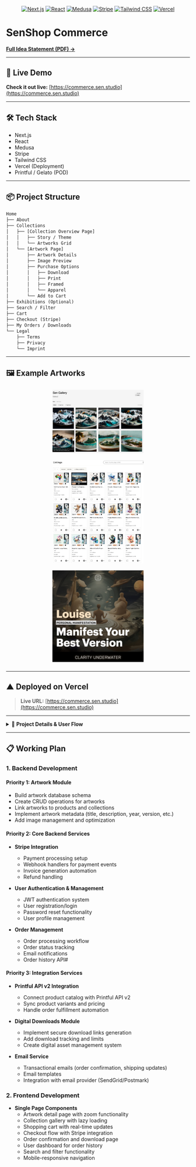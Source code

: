 <!-- Project Badges -->
<p align="center">
  <a href="https://nextjs.org/"><img src="https://img.shields.io/badge/Next.js-000?logo=nextdotjs&logoColor=white" alt="Next.js" /></a>
  <a href="https://react.dev/"><img src="https://img.shields.io/badge/React-20232a?logo=react&logoColor=61dafb" alt="React" /></a>
  <a href="https://medusajs.com/"><img src="https://img.shields.io/badge/Medusa-000?logo=medusa&logoColor=white" alt="Medusa" /></a>
  <a href="https://stripe.com/"><img src="https://img.shields.io/badge/Stripe-635bff?logo=stripe&logoColor=white" alt="Stripe" /></a>
  <a href="https://tailwindcss.com/"><img src="https://img.shields.io/badge/TailwindCSS-38bdf8?logo=tailwindcss&logoColor=white" alt="Tailwind CSS" /></a>
  <a href="https://vercel.com/"><img src="https://img.shields.io/badge/Vercel-000?logo=vercel&logoColor=white" alt="Vercel" /></a>
</p>

# SenShop Commerce

[**Full Idea Statement (PDF) →**](concept/SenShop_idea_statement.pdf)

---

## 🚀 Live Demo

**Check it out live:** [https://commerce.sen.studio](https://commerce.sen.studio)

---

## 🛠️ Tech Stack
- Next.js
- React
- Medusa
- Stripe
- Tailwind CSS
- Vercel (Deployment)
- Printful / Gelato (POD)

---

## 📦 Project Structure
```text
Home
├── About
├── Collections
│   ├── [Collection Overview Page]
│   │   ├── Story / Theme
│   │   └── Artworks Grid
│   └── [Artwork Page]
│       ├── Artwork Details
│       ├── Image Preview
│       ├── Purchase Options
│       │   ├── Download
│       │   ├── Print
│       │   ├── Framed
│       │   └── Apparel
│       └── Add to Cart
├── Exhibitions (Optional)
├── Search / Filter
├── Cart
├── Checkout (Stripe)
├── My Orders / Downloads
└── Legal
    ├── Terms
    ├── Privacy
    └── Imprint
```

---

## 🖼️ Example Artworks
<p align="center">
  <img src="concept/images/slide1.jpg" alt="Artwork Example 1" width="250" style="margin:8px;" />
  <img src="concept/images/slide2.jpg" alt="Artwork Example 2" width="250" style="margin:8px;" />
  <img src="concept/images/slide3.jpg" alt="Artwork Example 3" width="250" style="margin:8px;" />
</p>

---

## ▲ Deployed on Vercel


> **Live URL:** [https://commerce.sen.studio](https://commerce.sen.studio)

---

<details>
<summary>📖 <strong>Project Details & User Flow</strong></summary>

# Idea Statement

This project is a curated e-commerce experience built on React and Medusa. Users browse digital art exhibitions and themed collections. Each artwork can be purchased as a digital download or physical product (framed print, apparel) fulfilled by Print-on-Demand partners like Printful or Gelato. The shopping experience focuses on storytelling, visual exploration, and easy checkout via Stripe with automated invoice generation. 

### User Flow
1. Browse by collection or exhibition
2. Dive into a specific artwork
3. Choose purchase format:
   - Digital Download
   - Framed Print
   - T-Shirt / Apparel
4. Checkout with Stripe
5. Auto-generated invoice + delivery via POD

</details>

---

## 📋 Working Plan

### 1. Backend Development

#### Priority 1: Artwork Module
- Build artwork database schema
- Create CRUD operations for artworks
- Link artworks to products and collections
- Implement artwork metadata (title, description, year, version, etc.)
- Add image management and optimization

#### Priority 2: Core Backend Services
- **Stripe Integration**
  - Payment processing setup
  - Webhook handlers for payment events
  - Invoice generation automation
  - Refund handling
  
- **User Authentication & Management**
  - JWT authentication system
  - User registration/login
  - Password reset functionality
  - User profile management
  
- **Order Management**
  - Order processing workflow
  - Order status tracking
  - Email notifications
  - Order history API#

#### Priority 3: Integration Services
- **Printful API v2 Integration**
  - Connect product catalog with Printful API v2
  - Sync product variants and pricing
  - Handle order fulfillment automation
  
- **Digital Downloads Module**
  - Implement secure download links generation
  - Add download tracking and limits
  - Create digital asset management system
  
- **Email Service**
  - Transactional emails (order confirmation, shipping updates)
  - Email templates
  - Integration with email provider (SendGrid/Postmark)

### 2. Frontend Development
- **Single Page Components**
  - Artwork detail page with zoom functionality
  - Collection gallery with lazy loading
  - Shopping cart with real-time updates
  - Checkout flow with Stripe integration
  - Order confirmation and download page
  - User dashboard for order history
  - Search and filter functionality
  - Mobile-responsive navigation
